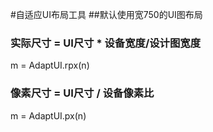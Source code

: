 #自适应UI布局工具
##默认使用宽750的UI图布局


### 实际尺寸 = UI尺寸 * 设备宽度/设计图宽度 ###
m = AdaptUI.rpx(n) 

### 像素尺寸 = UI尺寸 / 设备像素比 ###
m = AdaptUI.px(n) 